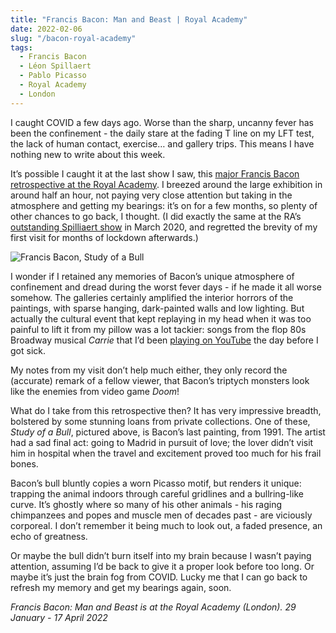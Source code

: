 ```yaml
---
title: "Francis Bacon: Man and Beast | Royal Academy"
date: 2022-02-06
slug: "/bacon-royal-academy"
tags:
  - Francis Bacon
  - Léon Spillaert
  - Pablo Picasso
  - Royal Academy
  - London
---
```


I caught COVID a few days ago. Worse than the sharp, uncanny fever has been the confinement - the daily stare at the fading T line on my LFT test, the lack of human contact, exercise… and gallery trips. This means I have nothing new to write about this week.

It’s possible I caught it at the last show I saw, this [major Francis Bacon retrospective at the Royal Academy](https://www.royalacademy.org.uk/exhibition/francis-bacondemy). I breezed around the large exhibition in around half an hour, not paying very close attention but taking in the atmosphere and getting my bearings: it’s on for a few months, so plenty of other chances to go back, I thought. (I did exactly the same at the RA’s [outstanding Spilliaert show](/spilliaert-royal-academy) in March 2020, and regretted the brevity of my first visit for months of lockdown afterwards.)

![Francis Bacon, Study of a Bull](/bacon-royal-academy-1.jpeg)

I wonder if I retained any memories of Bacon’s unique atmosphere of confinement and dread during the worst fever days - if he made it all worse somehow. The galleries certainly amplified the interior horrors of the paintings, with sparse hanging, dark-painted walls and low lighting. But actually the cultural event that kept replaying in my head when it was too painful to lift it from my pillow was a lot tackier: songs from the flop 80s Broadway musical *Carrie* that I’d been [playing on YouTube](https://www.youtube.com/watch?v=kBV6-tmKlfM) the day before I got sick.

My notes from my visit don’t help much either, they only record the (accurate) remark of a fellow viewer, that Bacon’s triptych monsters look like the enemies from video game *Doom*!

What do I take from this retrospective then? It has very impressive breadth, bolstered by some stunning loans from private collections. One of these, *Study of a Bull*, pictured above, is Bacon’s last painting, from 1991. The artist had a sad final act: going to Madrid in pursuit of love; the lover didn’t visit him in hospital when the travel and excitement proved too much for his frail bones.

Bacon’s bull bluntly copies a worn Picasso motif, but renders it unique: trapping the animal indoors through careful gridlines and a bullring-like curve. It’s ghostly where so many of his other animals - his raging chimpanzees and popes and muscle men of decades past - are viciously corporeal. I don’t remember it being much to look out, a faded presence, an echo of greatness.

Or maybe the bull didn’t burn itself into my brain because I wasn’t paying attention, assuming I’d be back to give it a proper look before too long. Or maybe it’s just the brain fog from COVID. Lucky me that I can go back to refresh my memory and get my bearings again, soon.

*Francis Bacon: Man and Beast is at the Royal Academy (London). 29 January - 17 April 2022*
